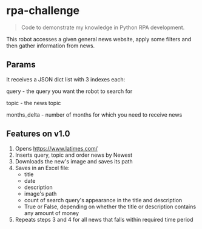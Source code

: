 # rpa-challenge
> Code to demonstrate my knowledge in Python RPA development.

This robot accesses a given general news website, apply some filters and then gather information from news.

## Params
It receives a JSON dict list with 3 indexes each:

query - the query you want the robot to search for

topic - the news topic

months_delta - number of months for which you need to receive news

## Features on v1.0
1. Opens https://www.latimes.com/
2. Inserts query, topic and order news by Newest
3. Downloads the new's image and saves its path
4. Saves in an Excel file:
    - title
    - date
    - description
    - image's path
    - count of search query's appearance in the title and description
    - True or False, depending on whether the title or description contains any amount of money
5. Repeats steps 3 and 4 for all news that falls within required time period
